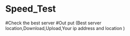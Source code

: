 # Speed_Test
#Check the best server
#Out put (Best server location,Download,Upload,Your ip address and location )
